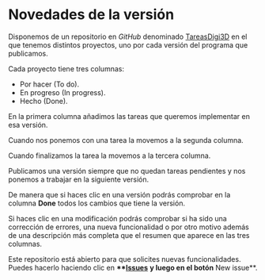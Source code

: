 # Novedades de la versión

Disponemos de un repositorio en _GitHub_ denominado [TareasDigi3D](https://github.com/digi21/TareasDigi3D/projects?query=) en el que tenemos distintos proyectos, uno por cada versión del programa que publicamos.

Cada proyecto tiene tres columnas:

* Por hacer \(To do\).
* En progreso \(In progress\).
* Hecho \(Done\).

En la primera columna añadimos las tareas que queremos implementar en esa versión.

Cuando nos ponemos con una tarea la movemos a la segunda columna.

Cuando finalizamos la tarea la movemos a la tercera columna.

Publicamos una versión siempre que no quedan tareas pendientes y nos ponemos a trabajar en la siguiente versión.

De manera que si haces clic en una versión podrás comprobar en la columna **Done** todos los cambios que tiene la versión.

Si haces clic en una modificación podrás comprobar si ha sido una corrección de errores, una nueva funcionalidad o por otro motivo además de una descripción más completa que el resumen que aparece en las tres columnas.

Este repositorio está abierto para que solicites nuevas funcionalidades. Puedes hacerlo haciendo clic en **\*\***[**Issues**](https://github.com/digi21/TareasDigi3D/issues) **y luego en el botón** New issue\*\*.

